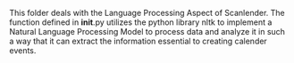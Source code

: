 


This folder deals with the Language Processing Aspect of Scanlender. The function defined in __init__.py utilizes the python
library nltk to implement a Natural Language Processing Model to process data and analyze it in such a way that it can extract
the information essential to creating calender events.